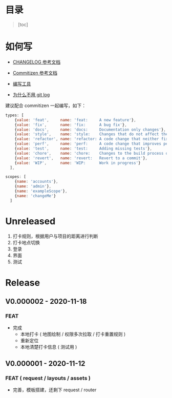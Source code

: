 # 目录

> [toc]

# 如何写

- [CHANGELOG 参考文档](https://keepachangelog.com/zh-CN/1.0.0/)

- [Commitizen 参考文档](https://juejin.im/post/6844903831893966856#heading-21)

- [编写工具](https://typora.io)

- [为什么不用 git log](https://keepachangelog.com/zh-CN/1.0.0/)

建议配合 commitizen 一起编写，如下：

```javascript
types: [
    {value: 'feat',     name: 'feat:     A new feature'},
    {value: 'fix',      name: 'fix:      A bug fix'},
    {value: 'docs',     name: 'docs:     Documentation only changes'},
    {value: 'style',    name: 'style:    Changes that do not affect the meaning of the code\n            (white-space, formatting, missing semi-colons, etc)'},
    {value: 'refactor', name: 'refactor: A code change that neither fixes a bug nor adds a feature'},
    {value: 'perf',     name: 'perf:     A code change that improves performance'},
    {value: 'test',     name: 'test:     Adding missing tests'},
    {value: 'chore',    name: 'chore:    Changes to the build process or auxiliary tools\n            and libraries such as documentation generation'},
    {value: 'revert',   name: 'revert:   Revert to a commit'},
    {value: 'WIP',      name: 'WIP:      Work in progress'}
  ],

scopes: [
    {name: 'accounts'},
    {name: 'admin'},
    {name: 'exampleScope'},
    {name: 'changeMe'}
  ]

```

# Unreleased

1. 打卡规则，根据用户与项目的距离进行判断
2. 打卡地点切换
3. 登录
4. 界面
5. 测试

# Release

## V0.000002 - 2020-11-18

### FEAT

- 完成
  - 本地打卡 ( 地图绘制 / 权限多次拉取 / 打卡重置规则 )
  - 重新定位
  - 本地清楚打卡信息 ( 测试用 )

## V0.000001 - 2020-11-12

### FEAT ( request / layouts / assets )

- 完善，模板搭建，还剩下 request / router
